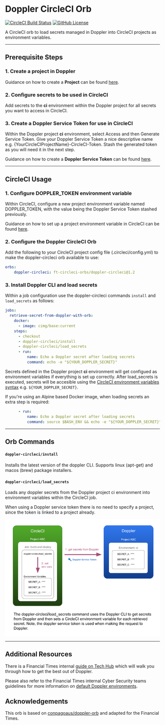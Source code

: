 # Doppler CircleCI Orb

[![CircleCI Build Status](https://circleci.com/gh/ft-circleci-orbs/doppler-circleci-orb.svg?style=shield&circle-token=c8aa8d7154df9de48a98c5231042bff7952b5fce)](https://circleci.com/gh/ft-circleci-orbs/doppler-circleci-orb) [![GitHub License](https://img.shields.io/badge/license-MIT-lightgrey.svg)](https://raw.githubusercontent.com/ft-circleci-orbs/doppler-circleci-orb/master/LICENSE)

A CircleCI orb to load secrets managed in Doppler into CircleCI projects as environment variables.

---

## Prerequisite Steps

### 1. Create a project in Doppler

Guidance on how to create a **Project** can be found [here](https://docs.doppler.com/docs/create-project#create-a-project).

### 2. Configure secrets to be used in CircleCI

Add secrets to the **ci** environment within the Doppler project for all secrets you want to access in CircleCI.

### 3. Create a Doppler Service Token for use in CircleCI

Within the Doppler project **ci** environment, select Access and then Generate Service Token.  Give your Doppler Service Token a nice descriptive name e.g. {YourCircleCIProjectName}-CircleCI-Token. Stash the generated token as you will need it in the next step.

Guidance on how to create a **Doppler Service Token** can be found [here](https://docs.doppler.com/docs/service-tokens#creating-service-tokens).

---

## CircleCI Usage

### 1. Configure DOPPLER_TOKEN environment variable

Within CircleCI, configure a new project environment variable named DOPPLER_TOKEN, with the value being the Doppler Service Token stashed previously.

Guidance on how to set up a project environment variable in CircleCI can be found [here](https://circleci.com/docs/set-environment-variable/#set-an-environment-variable-in-a-project).

### 2. Configure the Doppler CircleCI Orb

Add the following to your CircleCI project config file (.circleci/config.yml) to make the doppler-circleci orb available to use:

```yml
orbs:
    doppler-circleci: ft-circleci-orbs/doppler-circleci@1.2
```

### 3. Install Doppler CLI and load secrets

Within a job configuration use the doppler-circleci commands ```install``` and ```load_secrets``` as follows:

```yml
jobs:
  retrieve-secret-from-doppler-with-orb:
    docker:
      - image: cimg/base:current
    steps:
      - checkout
      - doppler-circleci/install
      - doppler-circleci/load_secrets
      - run:
          name: Echo a Doppler secret after loading secrets
          command: echo -e "${YOUR_DOPPLER_SECRET}"
```

Secrets defined in the Doppler project **ci** environment will get configued as environment variables if everything is set up correctly. After load_secrets is executed, secrets will be accesible using the [CircleCI environment variables syntax](https://circleci.com/docs/env-vars/) e.g. ```${YOUR_DOPPLER_SECRET}```.

If you're using an Alpine based Docker image, when loading secrets an extra step is required:

```yml
      - run:
          name: Echo a Doppler secret after loading secrets
          command: source $BASH_ENV && echo -e "${YOUR_DOPPLER_SECRET}"
```

---

## Orb Commands

#### `doppler-circleci/install`

Installs the latest version of the doppler CLI. Supports linux (apt-get) and macos (brew) package installers.

#### `doppler-circleci/load_secrets`

Loads any doppler secrets from the Doppler project ci environment into environment variables within the CircleCI job.

When using a Doppler service token there is no need to specify a project, since the token is linked to a project already.

![The doppler-circleci/load_secrets command uses the Doppler CLI to get secrets from Doppler and then sets a CircleCI environment variables for each retrieved secret. Note, the Doppler service token is used when making the request to Doppler](./load_secrets.png)

---

## Additional Resources

There is a Financial Times internal [guide on Tech Hub](https://tech.in.ft.com/tech-topics/secrets-management/doppler/guide) which will walk you through how to get the best out of Doppler.

Please also refer to the Financial Times internal Cyber Security teams guidelines for more information on [default Doppler environments](https://tech.in.ft.com/tech-topics/secrets-management/doppler/guide#using-the-default-environments).

## Acknowledgements

This orb is based on [conpagoaus/doppler-orb](https://github.com/conpagoaus/doppler-orb) and adapted for the Financial Times.
